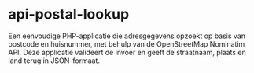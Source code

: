 # api-postal-lookup
Een eenvoudige PHP-applicatie die adresgegevens opzoekt op basis van postcode en huisnummer, met behulp van de OpenStreetMap Nominatim API. Deze applicatie valideert de invoer en geeft de straatnaam, plaats en land terug in JSON-formaat.
